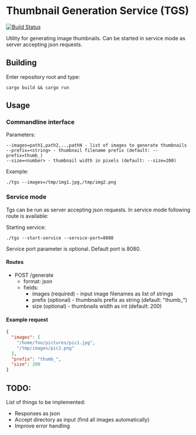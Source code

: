 # Thumbnail Generation Service (TGS)

[![Build Status](https://travis-ci.org/lonski/tgs.svg?branch=master)](https://travis-ci.org/lonski/tgs)


Utility for generating image thumbnails. Can be started in service mode as server accepting json requests.

## Building
Enter repository root and type:
```
cargo build && cargo run
```

## Usage

### Commandline interface

Parameters:
```
--images=path1,path2,..,pathN - list of images to generate thumbnails
--prefix=<string> - thumbnail filename prefix (default: --prefix=thumb_)
--size=<number> - thumbnail width in pixels (default: --size=200)
```

Example:
```
./tgs --images=/tmp/img1.jpg,/tmp/img2.png
```

### Service mode

Tgs can be run as server accepting json requests. 
In service mode following route is available:

Starting service:
```
./tgs --start-service --service-port=8080
```

Service port parameter is optional. Default port is 8080.

#### Routes

 * POST /generate 
   * format: json
   * fields:
     * images (required) - input image filenames as list of strings
     * prefix (optional) - thumbnails prefix as string (default: "thumb_")
     * size (optional) - thumbnails width as int (default: 200)

#### Example request
```json
{
  "images": [
    "/home/foo/pictures/pic1.jpg",
    "/tmp/images/pic2.png"
  ],
  "prefix": "thumb_",
  "size": 200
}
```

## TODO:
List of things to be implemented:
* Responses as json
* Accept directory as input (find all images automatically)
* Improve error handling
